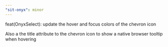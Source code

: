 ```yaml
---
"sit-onyx": minor
---
```


feat(OnyxSelect): update the hover and focus colors of the chevron icon

Also a the title attribute to the chevron icon to show a native browser tooltip when hovering
